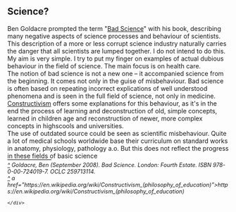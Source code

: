 <html>
  <head>
    <title>Bad Science</title>
    <meta charset="utf-8" />
    <meta http-equiv="expires" content="0">
  <style>
 /* FONTS */
 @import url("https://fonts.googleapis.com/css?family=Open+Sans+Condensed:300,700");
</style>
  </head>
  <body>
    <h2>Science?</h2>
    <div class="ntext">
      Ben Goldacre  prompted the term "<a href="#ref1" id="rref1">Bad Science</a>" with his book, describing many negative aspects of science processes and behaviour of scientists. This description of a more or less corrupt science industry naturally carries the danger that all scientists are lumped together. I do not intend to do this. My aim is very simple. I try to put my finger on examples of actual dubious behaviour in the field of science. The main focus is on health care.
    </div>
    <div>
      The notion of bad science is not a new one – it accompanied science from the beginning. It comes not only in the guise of misbehaviour. Bad science is often based on repeating incorrect explications of well understood phenomena and is seen in the full field of science, not only in medicine. <a href="ref2" id="rref2">Constructivism</a> offers some explanations for this behaviour, as it's in the end the process of learning and deconstruction of old, simple concepts, learned in children age and reconstruction of newer, more complex concepts in highscools and universities.
    </div>
    <div class="ntext">
      The use of outdated source could be seen as scientific misbehaviour. Quite a lot of medical schools worldwide base their curriculum on standard works in anatomy, physiology, pathology a.o. But this does not reflect the progress in these fields of basic science   
    </div>
      <div style="font-size:0.9em;font-style:italic;">
        <div style="border-top:1px solid #000000;width:100px;clear:both;height:4px;line-height:4px;">&nbsp;</div>
        <div id="ref1"><a href="#rref1">^</a> Goldacre, Ben (September 2008). Bad Science. London: Fourth Estate. ISBN 978-0-00-724019-7. OCLC 259713114.</div>
        <div id="ref2"><a href="#rref2">^</a> a href="https://en.wikipedia.org/wiki/Constructivism_(philosophy_of_education)">https://en.wikipedia.org/wiki/Constructivism_(philosophy_of_education)</a></div>
    
    </div>
